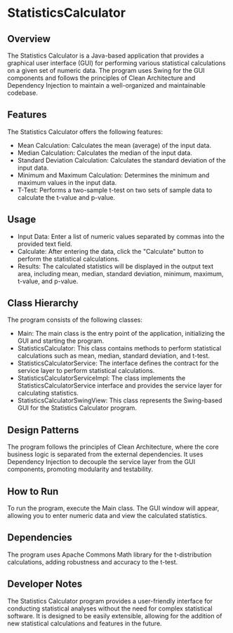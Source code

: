 # StatisticsCalculator
## Overview
The Statistics Calculator is a Java-based application that provides a graphical user interface (GUI) for performing various statistical calculations on a given set of numeric data. The program uses Swing for the GUI components and follows the principles of Clean Architecture and Dependency Injection to maintain a well-organized and maintainable codebase.

## Features
The Statistics Calculator offers the following features:

- Mean Calculation: Calculates the mean (average) of the input data.
- Median Calculation: Calculates the median of the input data.
- Standard Deviation Calculation: Calculates the standard deviation of the input data.
- Minimum and Maximum Calculation: Determines the minimum and maximum values in the input data.
- T-Test: Performs a two-sample t-test on two sets of sample data to calculate the t-value and p-value.
  
## Usage
- Input Data: Enter a list of numeric values separated by commas into the provided text field.
- Calculate: After entering the data, click the "Calculate" button to perform the statistical calculations.
- Results: The calculated statistics will be displayed in the output text area, including mean, median, standard deviation, minimum, maximum, t-value, and p-value.
  
## Class Hierarchy
The program consists of the following classes:

- Main: The main class is the entry point of the application, initializing the GUI and starting the program.
- StatisticsCalculator: This class contains methods to perform statistical calculations such as mean, median, standard deviation, and t-test.
- StatisticsCalculatorService: The interface defines the contract for the service layer to perform statistical calculations.
- StatisticsCalculatorServiceImpl: The class implements the StatisticsCalculatorService interface and provides the service layer for calculating statistics.
- StatisticsCalculatorSwingView: This class represents the Swing-based GUI for the Statistics Calculator program.
  
## Design Patterns
The program follows the principles of Clean Architecture, where the core business logic is separated from the external dependencies. It uses Dependency Injection to decouple the service layer from the GUI components, promoting modularity and testability.

## How to Run
To run the program, execute the Main class. The GUI window will appear, allowing you to enter numeric data and view the calculated statistics.

## Dependencies
The program uses Apache Commons Math library for the t-distribution calculations, adding robustness and accuracy to the t-test.

## Developer Notes
The Statistics Calculator program provides a user-friendly interface for conducting statistical analyses without the need for complex statistical software. It is designed to be easily extensible, allowing for the addition of new statistical calculations and features in the future.



